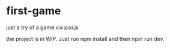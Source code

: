 # first-game
just a try of a game via pixi.js

the project is in WIP.
Just run npm install and then npm run dev.